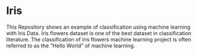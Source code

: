 # Iris
This Repository shows an example of classification using machine learning with Iris Data. Iris flowers dataset is one of the best dataset in classification literature. The classification of iris flowers machine learning project is often referred to as the “Hello World” of machine learning.
